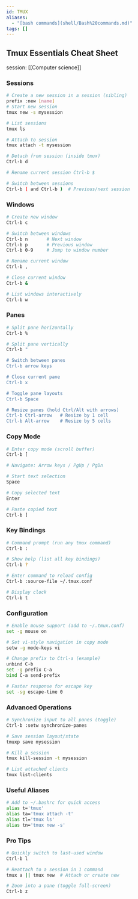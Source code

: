 ```yaml
---
id: TMUX
aliases:
  - "[bash commands](shell/Bash%20commands.md)"
tags: []
---
```


## **Tmux Essentials Cheat Sheet**

session: [[Computer science]]

### **Sessions**

```bash
# Create a new session in a session (sibling)
prefix :new [name]
# Start new session
tmux new -s mysession

# List sessions
tmux ls

# Attach to session
tmux attach -t mysession

# Detach from session (inside tmux)
Ctrl-b d

# Rename current session Ctrl-b $

# Switch between sessions
Ctrl-b ( and Ctrl-b )  # Previous/next session
```

### **Windows**

```bash
# Create new window
Ctrl-b c

# Switch between windows
Ctrl-b n       # Next window
Ctrl-b p       # Previous window
Ctrl-b 0-9     # Jump to window number

# Rename current window
Ctrl-b ,

# Close current window
Ctrl-b &

# List windows interactively
Ctrl-b w
```

### **Panes**

```bash
# Split pane horizontally
Ctrl-b %

# Split pane vertically
Ctrl-b "

# Switch between panes
Ctrl-b arrow keys

# Close current pane
Ctrl-b x

# Toggle pane layouts
Ctrl-b Space

# Resize panes (hold Ctrl/Alt with arrows)
Ctrl-b Ctrl-arrow   # Resize by 1 cell
Ctrl-b Alt-arrow    # Resize by 5 cells
```

### **Copy Mode**

```bash
# Enter copy mode (scroll buffer)
Ctrl-b [

# Navigate: Arrow keys / PgUp / PgDn

# Start text selection
Space

# Copy selected text
Enter

# Paste copied text
Ctrl-b ]
```

### **Key Bindings**

```bash
# Command prompt (run any tmux command)
Ctrl-b :

# Show help (list all key bindings)
Ctrl-b ?

# Enter command to reload config
Ctrl-b :source-file ~/.tmux.conf

# Display clock
Ctrl-b t
```

### **Configuration**

```bash
# Enable mouse support (add to ~/.tmux.conf)
set -g mouse on

# Set vi-style navigation in copy mode
setw -g mode-keys vi

# Change prefix to Ctrl-a (example)
unbind C-b
set -g prefix C-a
bind C-a send-prefix

# Faster response for escape key
set -sg escape-time 0
```

### **Advanced Operations**

```bash
# Synchronize input to all panes (toggle)
Ctrl-b :setw synchronize-panes

# Save session layout/state
tmuxp save mysession

# Kill a session
tmux kill-session -t mysession

# List attached clients
tmux list-clients
```

### **Useful Aliases**

```bash
# Add to ~/.bashrc for quick access
alias t='tmux'
alias ta='tmux attach -t'
alias tl='tmux ls'
alias tn='tmux new -s'
```

### **Pro Tips**

```bash
# Quickly switch to last-used window
Ctrl-b l

# Reattach to a session in 1 command
tmux a || tmux new  # Attach or create new

# Zoom into a pane (toggle full-screen)
Ctrl-b z
```
